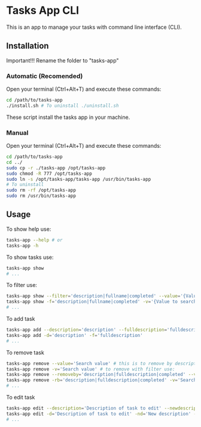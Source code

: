 # Tasks App CLI

This is an app to manage your tasks with command line interface (CLI).

## Installation

Important!!! Rename the folder to "tasks-app"

### Automatic (Recomended)

Open your terminal (Ctrl+Alt+T) and execute these commands:

```sh
cd /path/to/tasks-app
./install.sh # To uninstall ./uninstall.sh
```

These script install the tasks app in your machine.

### Manual

Open your terminal (Ctrl+Alt+T) and execute these commands:

```sh
cd /path/to/tasks-app
cd ../
sudo cp -r ./tasks-app /opt/tasks-app
sudo chmod -R 777 /opt/tasks-app
sudo ln -s /opt/tasks-app/tasks-app /usr/bin/tasks-app
# To uninstall
sudo rm -rf /opt/tasks-app
sudo rm /usr/bin/tasks-app
```

## Usage

To show help use:

```sh
tasks-app --help # or
tasks-app -h
```

To show tasks use:

```sh
tasks-app show
# ...
```

To filter use:

```sh
tasks-app show --filter='description|fullname|completed' --value='{Value to search}' # or
tasks-app show -f='description|fullname|completed' -v='{Value to search}'
# ...
```

To add task

```sh
tasks-app add --description='description' --fulldescription='fulldescription' # or
tasks-app add -d='description' -f='fulldescription'
# ...
```

To remove task

```sh
tasks-app remove --value='Search value' # this is to remove by description, or
tasks-app remove -v='Search value' # to remove with filter use:
tasks-app remove --removeby='description|fulldescription|completed' --value='Search value' # or
tasks-app remove -rb='description|fulldescription|completed' -v='Search value'
# ...
```

To edit task

```sh
tasks-app edit --description='Description of task to edit' --newdescription='New description' --newfulldescription='New fulldescription' --newcompleted='True|False' # or
tasks-app edit -d='Description of task to edit' -nd='New description' -nfd='New fulldescription' -nc='True|False'
# ...
```
